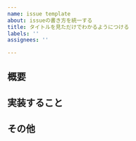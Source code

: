 ```yaml
---
name: issue template
about: issueの書き方を統一する
title: タイトルを見ただけでわかるようにつける
labels: ''
assignees: ''

---
```


## 概要


## 実装すること


## その他
